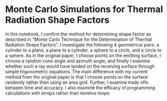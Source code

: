 # Monte Carlo Simulations for Thermal Radiation Shape Factors

In this notebook, I confirm the method for determining shape factor as described in "Monte Carlo Technique for the Determination of Thermal Radiation Shape Factors". I investigate the following 4 geometrical pairs: a cylinder to a plane, a plane to a cylinder, a sphere to a circle, and a circle to a sphere. As in the original paper, I choose points on the emitting surface, I choose a random cone angle and azimuth angle, and finally I examine whether such a ray would have landed on the receiving surface through simple trigonometric equations. The main difference with my current method from the original paper is that I choose points on the surface randomly rather than using an area grid. Further, I examine trade offs between time and accuracy. I also examine the efficacy of programming calculations with <i>arrays</i> rather than <i>iterative loops</i>.
